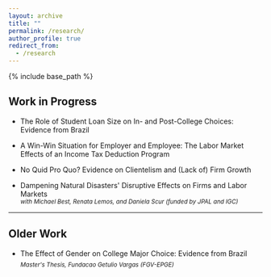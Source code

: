 ```yaml
---
layout: archive
title: ""
permalink: /research/
author_profile: true
redirect_from:
  - /research
---
```


{% include base_path %}

## Work in Progress

* The Role of Student Loan Size on In- and Post-College Choices: Evidence from Brazil  

* A Win-Win Situation for Employer and Employee: The Labor Market Effects of an Income Tax Deduction Program  

* No Quid Pro Quo? Evidence on Clientelism and (Lack of) Firm Growth  

* Dampening Natural Disasters' Disruptive Effects on Firms and Labor Markets   
<sub>*with Michael Best, Renata Lemos, and Daniela Scur (funded by JPAL and IGC)*</sub>

---

## Older Work

* The Effect of Gender on College Major Choice: Evidence from Brazil  
<sub>*Master's Thesis, Fundacao Getulio Vargas (FGV-EPGE)*</sub>
